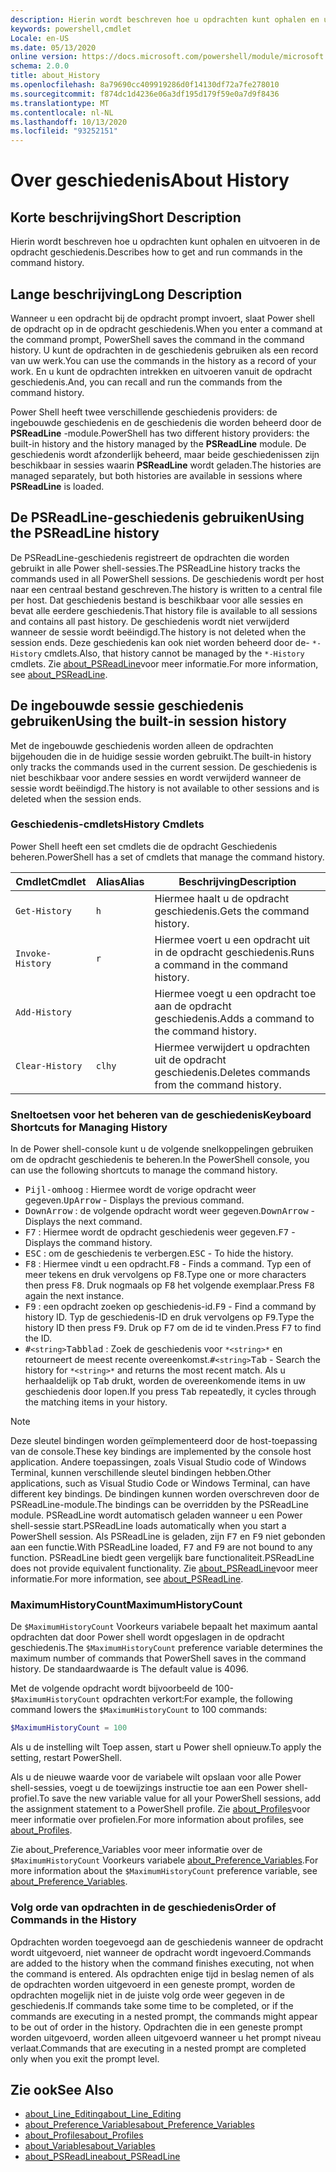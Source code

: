```yaml
---
description: Hierin wordt beschreven hoe u opdrachten kunt ophalen en uitvoeren in de opdracht geschiedenis.
keywords: powershell,cmdlet
Locale: en-US
ms.date: 05/13/2020
online version: https://docs.microsoft.com/powershell/module/microsoft.powershell.core/about/about_history?view=powershell-7.1&WT.mc_id=ps-gethelp
schema: 2.0.0
title: about_History
ms.openlocfilehash: 8a79690cc409919286d0f14130df72a7fe278010
ms.sourcegitcommit: f874dc1d4236e06a3df195d179f59e0a7d9f8436
ms.translationtype: MT
ms.contentlocale: nl-NL
ms.lasthandoff: 10/13/2020
ms.locfileid: "93252151"
---
```

# <a name="about-history"></a><span data-ttu-id="01b89-104">Over geschiedenis</span><span class="sxs-lookup"><span data-stu-id="01b89-104">About History</span></span>

## <a name="short-description"></a><span data-ttu-id="01b89-105">Korte beschrijving</span><span class="sxs-lookup"><span data-stu-id="01b89-105">Short Description</span></span>
<span data-ttu-id="01b89-106">Hierin wordt beschreven hoe u opdrachten kunt ophalen en uitvoeren in de opdracht geschiedenis.</span><span class="sxs-lookup"><span data-stu-id="01b89-106">Describes how to get and run commands in the command history.</span></span>

## <a name="long-description"></a><span data-ttu-id="01b89-107">Lange beschrijving</span><span class="sxs-lookup"><span data-stu-id="01b89-107">Long Description</span></span>

<span data-ttu-id="01b89-108">Wanneer u een opdracht bij de opdracht prompt invoert, slaat Power shell de opdracht op in de opdracht geschiedenis.</span><span class="sxs-lookup"><span data-stu-id="01b89-108">When you enter a command at the command prompt, PowerShell saves the command in the command history.</span></span> <span data-ttu-id="01b89-109">U kunt de opdrachten in de geschiedenis gebruiken als een record van uw werk.</span><span class="sxs-lookup"><span data-stu-id="01b89-109">You can use the commands in the history as a record of your work.</span></span> <span data-ttu-id="01b89-110">En u kunt de opdrachten intrekken en uitvoeren vanuit de opdracht geschiedenis.</span><span class="sxs-lookup"><span data-stu-id="01b89-110">And, you can recall and run the commands from the command history.</span></span>

<span data-ttu-id="01b89-111">Power Shell heeft twee verschillende geschiedenis providers: de ingebouwde geschiedenis en de geschiedenis die worden beheerd door de **PSReadLine** -module.</span><span class="sxs-lookup"><span data-stu-id="01b89-111">PowerShell has two different history providers: the built-in history and the history managed by the **PSReadLine** module.</span></span> <span data-ttu-id="01b89-112">De geschiedenis wordt afzonderlijk beheerd, maar beide geschiedenissen zijn beschikbaar in sessies waarin **PSReadLine** wordt geladen.</span><span class="sxs-lookup"><span data-stu-id="01b89-112">The histories are managed separately, but both histories are available in sessions where **PSReadLine** is loaded.</span></span>

## <a name="using-the-psreadline-history"></a><span data-ttu-id="01b89-113">De PSReadLine-geschiedenis gebruiken</span><span class="sxs-lookup"><span data-stu-id="01b89-113">Using the PSReadLine history</span></span>

<span data-ttu-id="01b89-114">De PSReadLine-geschiedenis registreert de opdrachten die worden gebruikt in alle Power shell-sessies.</span><span class="sxs-lookup"><span data-stu-id="01b89-114">The PSReadLine history tracks the commands used in all PowerShell sessions.</span></span>
<span data-ttu-id="01b89-115">De geschiedenis wordt per host naar een centraal bestand geschreven.</span><span class="sxs-lookup"><span data-stu-id="01b89-115">The history is written to a central file per host.</span></span> <span data-ttu-id="01b89-116">Dat geschiedenis bestand is beschikbaar voor alle sessies en bevat alle eerdere geschiedenis.</span><span class="sxs-lookup"><span data-stu-id="01b89-116">That history file is available to all sessions and contains all past history.</span></span> <span data-ttu-id="01b89-117">De geschiedenis wordt niet verwijderd wanneer de sessie wordt beëindigd.</span><span class="sxs-lookup"><span data-stu-id="01b89-117">The history is not deleted when the session ends.</span></span> <span data-ttu-id="01b89-118">Deze geschiedenis kan ook niet worden beheerd door de- `*-History` cmdlets.</span><span class="sxs-lookup"><span data-stu-id="01b89-118">Also, that history cannot be managed by the `*-History` cmdlets.</span></span> <span data-ttu-id="01b89-119">Zie [about_PSReadLine](../../PSReadLine/About/about_PSReadLine.md)voor meer informatie.</span><span class="sxs-lookup"><span data-stu-id="01b89-119">For more information, see [about_PSReadLine](../../PSReadLine/About/about_PSReadLine.md).</span></span>

## <a name="using-the-built-in-session-history"></a><span data-ttu-id="01b89-120">De ingebouwde sessie geschiedenis gebruiken</span><span class="sxs-lookup"><span data-stu-id="01b89-120">Using the built-in session history</span></span>

<span data-ttu-id="01b89-121">Met de ingebouwde geschiedenis worden alleen de opdrachten bijgehouden die in de huidige sessie worden gebruikt.</span><span class="sxs-lookup"><span data-stu-id="01b89-121">The built-in history only tracks the commands used in the current session.</span></span> <span data-ttu-id="01b89-122">De geschiedenis is niet beschikbaar voor andere sessies en wordt verwijderd wanneer de sessie wordt beëindigd.</span><span class="sxs-lookup"><span data-stu-id="01b89-122">The history is not available to other sessions and is deleted when the session ends.</span></span>

### <a name="history-cmdlets"></a><span data-ttu-id="01b89-123">Geschiedenis-cmdlets</span><span class="sxs-lookup"><span data-stu-id="01b89-123">History Cmdlets</span></span>

<span data-ttu-id="01b89-124">Power Shell heeft een set cmdlets die de opdracht Geschiedenis beheren.</span><span class="sxs-lookup"><span data-stu-id="01b89-124">PowerShell has a set of cmdlets that manage the command history.</span></span>

| <span data-ttu-id="01b89-125">Cmdlet</span><span class="sxs-lookup"><span data-stu-id="01b89-125">Cmdlet</span></span>           | <span data-ttu-id="01b89-126">Alias</span><span class="sxs-lookup"><span data-stu-id="01b89-126">Alias</span></span>  | <span data-ttu-id="01b89-127">Beschrijving</span><span class="sxs-lookup"><span data-stu-id="01b89-127">Description</span></span>                                |
| ---------------- | ------ | ------------------------------------------ |
| `Get-History`    | `h`    | <span data-ttu-id="01b89-128">Hiermee haalt u de opdracht geschiedenis.</span><span class="sxs-lookup"><span data-stu-id="01b89-128">Gets the command history.</span></span>                  |
| `Invoke-History` | `r`    | <span data-ttu-id="01b89-129">Hiermee voert u een opdracht uit in de opdracht geschiedenis.</span><span class="sxs-lookup"><span data-stu-id="01b89-129">Runs a command in the command history.</span></span>     |
| `Add-History`    |        | <span data-ttu-id="01b89-130">Hiermee voegt u een opdracht toe aan de opdracht geschiedenis.</span><span class="sxs-lookup"><span data-stu-id="01b89-130">Adds a command to the command history.</span></span>     |
| `Clear-History`  | `clhy` | <span data-ttu-id="01b89-131">Hiermee verwijdert u opdrachten uit de opdracht geschiedenis.</span><span class="sxs-lookup"><span data-stu-id="01b89-131">Deletes commands from the command history.</span></span> |

### <a name="keyboard-shortcuts-for-managing-history"></a><span data-ttu-id="01b89-132">Sneltoetsen voor het beheren van de geschiedenis</span><span class="sxs-lookup"><span data-stu-id="01b89-132">Keyboard Shortcuts for Managing History</span></span>

<span data-ttu-id="01b89-133">In de Power shell-console kunt u de volgende snelkoppelingen gebruiken om de opdracht geschiedenis te beheren.</span><span class="sxs-lookup"><span data-stu-id="01b89-133">In the PowerShell console, you can use the following shortcuts to manage the command history.</span></span>

- <span data-ttu-id="01b89-134"><kbd>Pijl-omhoog</kbd> : Hiermee wordt de vorige opdracht weer gegeven.</span><span class="sxs-lookup"><span data-stu-id="01b89-134"><kbd>UpArrow</kbd> - Displays the previous command.</span></span>
- <span data-ttu-id="01b89-135"><kbd>DownArrow</kbd> : de volgende opdracht wordt weer gegeven.</span><span class="sxs-lookup"><span data-stu-id="01b89-135"><kbd>DownArrow</kbd> - Displays the next command.</span></span>
- <span data-ttu-id="01b89-136"><kbd>F7</kbd> : Hiermee wordt de opdracht geschiedenis weer gegeven.</span><span class="sxs-lookup"><span data-stu-id="01b89-136"><kbd>F7</kbd> - Displays the command history.</span></span>
- <span data-ttu-id="01b89-137"><kbd>ESC</kbd> : om de geschiedenis te verbergen.</span><span class="sxs-lookup"><span data-stu-id="01b89-137"><kbd>ESC</kbd> - To hide the history.</span></span>
- <span data-ttu-id="01b89-138"><kbd>F8</kbd> : Hiermee vindt u een opdracht.</span><span class="sxs-lookup"><span data-stu-id="01b89-138"><kbd>F8</kbd> - Finds a command.</span></span> <span data-ttu-id="01b89-139">Typ een of meer tekens en druk vervolgens op <kbd>F8</kbd>.</span><span class="sxs-lookup"><span data-stu-id="01b89-139">Type one or more characters then press <kbd>F8</kbd>.</span></span> <span data-ttu-id="01b89-140">Druk nogmaals op <kbd>F8</kbd> het volgende exemplaar.</span><span class="sxs-lookup"><span data-stu-id="01b89-140">Press <kbd>F8</kbd> again the next instance.</span></span>
- <span data-ttu-id="01b89-141"><kbd>F9</kbd> : een opdracht zoeken op geschiedenis-id.</span><span class="sxs-lookup"><span data-stu-id="01b89-141"><kbd>F9</kbd> - Find a command by history ID.</span></span> <span data-ttu-id="01b89-142">Typ de geschiedenis-ID en druk vervolgens op <kbd>F9</kbd>.</span><span class="sxs-lookup"><span data-stu-id="01b89-142">Type the history ID then press <kbd>F9</kbd>.</span></span> <span data-ttu-id="01b89-143">Druk op <kbd>F7</kbd> om de id te vinden.</span><span class="sxs-lookup"><span data-stu-id="01b89-143">Press <kbd>F7</kbd> to find the ID.</span></span>
- <span data-ttu-id="01b89-144"><kbd>#</kbd>`<string>`</kbd><kbd>Tabblad</kbd> : Zoek de geschiedenis voor `*<string>*` en retourneert de meest recente overeenkomst.</span><span class="sxs-lookup"><span data-stu-id="01b89-144"><kbd>#</kbd>`<string>`</kbd><kbd>Tab</kbd> - Search the history for `*<string>*` and returns the most recent match.</span></span> <span data-ttu-id="01b89-145">Als u herhaaldelijk op <kbd>Tab</kbd> drukt, worden de overeenkomende items in uw geschiedenis door lopen.</span><span class="sxs-lookup"><span data-stu-id="01b89-145">If you press <kbd>Tab</kbd> repeatedly, it cycles through the matching items in your history.</span></span>

> [!NOTE]
> <span data-ttu-id="01b89-146">Deze sleutel bindingen worden geïmplementeerd door de host-toepassing van de console.</span><span class="sxs-lookup"><span data-stu-id="01b89-146">These key bindings are implemented by the console host application.</span></span> <span data-ttu-id="01b89-147">Andere toepassingen, zoals Visual Studio code of Windows Terminal, kunnen verschillende sleutel bindingen hebben.</span><span class="sxs-lookup"><span data-stu-id="01b89-147">Other applications, such as Visual Studio Code or Windows Terminal, can have different key bindings.</span></span> <span data-ttu-id="01b89-148">De bindingen kunnen worden overschreven door de PSReadLine-module.</span><span class="sxs-lookup"><span data-stu-id="01b89-148">The bindings can be overridden by the PSReadLine module.</span></span> <span data-ttu-id="01b89-149">PSReadLine wordt automatisch geladen wanneer u een Power shell-sessie start.</span><span class="sxs-lookup"><span data-stu-id="01b89-149">PSReadLine loads automatically when you start a PowerShell session.</span></span>
> <span data-ttu-id="01b89-150">Als PSReadLine is geladen, zijn <kbd>F7</kbd> en <kbd>F9</kbd> niet gebonden aan een functie.</span><span class="sxs-lookup"><span data-stu-id="01b89-150">With PSReadLine loaded, <kbd>F7</kbd> and <kbd>F9</kbd> are not bound to any function.</span></span> <span data-ttu-id="01b89-151">PSReadLine biedt geen vergelijk bare functionaliteit.</span><span class="sxs-lookup"><span data-stu-id="01b89-151">PSReadLine does not provide equivalent functionality.</span></span> <span data-ttu-id="01b89-152">Zie [about_PSReadLine](../../PSReadLine/About/about_PSReadLine.md)voor meer informatie.</span><span class="sxs-lookup"><span data-stu-id="01b89-152">For more information, see [about_PSReadLine](../../PSReadLine/About/about_PSReadLine.md).</span></span>

### <a name="maximumhistorycount"></a><span data-ttu-id="01b89-153">MaximumHistoryCount</span><span class="sxs-lookup"><span data-stu-id="01b89-153">MaximumHistoryCount</span></span>

<span data-ttu-id="01b89-154">De `$MaximumHistoryCount` Voorkeurs variabele bepaalt het maximum aantal opdrachten dat door Power shell wordt opgeslagen in de opdracht geschiedenis.</span><span class="sxs-lookup"><span data-stu-id="01b89-154">The `$MaximumHistoryCount` preference variable determines the maximum number of commands that PowerShell saves in the command history.</span></span> <span data-ttu-id="01b89-155">De standaardwaarde is </span><span class="sxs-lookup"><span data-stu-id="01b89-155">The default value is</span></span>
4096.

<span data-ttu-id="01b89-156">Met de volgende opdracht wordt bijvoorbeeld de 100- `$MaximumHistoryCount` opdrachten verkort:</span><span class="sxs-lookup"><span data-stu-id="01b89-156">For example, the following command lowers the `$MaximumHistoryCount` to 100 commands:</span></span>

```powershell
$MaximumHistoryCount = 100
```

<span data-ttu-id="01b89-157">Als u de instelling wilt Toep assen, start u Power shell opnieuw.</span><span class="sxs-lookup"><span data-stu-id="01b89-157">To apply the setting, restart PowerShell.</span></span>

<span data-ttu-id="01b89-158">Als u de nieuwe waarde voor de variabele wilt opslaan voor alle Power shell-sessies, voegt u de toewijzings instructie toe aan een Power shell-profiel.</span><span class="sxs-lookup"><span data-stu-id="01b89-158">To save the new variable value for all your PowerShell sessions, add the assignment statement to a PowerShell profile.</span></span> <span data-ttu-id="01b89-159">Zie [about_Profiles](about_Profiles.md)voor meer informatie over profielen.</span><span class="sxs-lookup"><span data-stu-id="01b89-159">For more information about profiles, see [about_Profiles](about_Profiles.md).</span></span>

<span data-ttu-id="01b89-160">Zie about_Preference_Variables voor meer informatie over de `$MaximumHistoryCount` Voorkeurs variabele [about_Preference_Variables](about_Preference_Variables.md).</span><span class="sxs-lookup"><span data-stu-id="01b89-160">For more information about the `$MaximumHistoryCount` preference variable, see [about_Preference_Variables](about_Preference_Variables.md).</span></span>

### <a name="order-of-commands-in-the-history"></a><span data-ttu-id="01b89-161">Volg orde van opdrachten in de geschiedenis</span><span class="sxs-lookup"><span data-stu-id="01b89-161">Order of Commands in the History</span></span>

<span data-ttu-id="01b89-162">Opdrachten worden toegevoegd aan de geschiedenis wanneer de opdracht wordt uitgevoerd, niet wanneer de opdracht wordt ingevoerd.</span><span class="sxs-lookup"><span data-stu-id="01b89-162">Commands are added to the history when the command finishes executing, not when the command is entered.</span></span> <span data-ttu-id="01b89-163">Als opdrachten enige tijd in beslag nemen of als de opdrachten worden uitgevoerd in een geneste prompt, worden de opdrachten mogelijk niet in de juiste volg orde weer gegeven in de geschiedenis.</span><span class="sxs-lookup"><span data-stu-id="01b89-163">If commands take some time to be completed, or if the commands are executing in a nested prompt, the commands might appear to be out of order in the history.</span></span> <span data-ttu-id="01b89-164">Opdrachten die in een geneste prompt worden uitgevoerd, worden alleen uitgevoerd wanneer u het prompt niveau verlaat.</span><span class="sxs-lookup"><span data-stu-id="01b89-164">Commands that are executing in a nested prompt are completed only when you exit the prompt level.</span></span>

## <a name="see-also"></a><span data-ttu-id="01b89-165">Zie ook</span><span class="sxs-lookup"><span data-stu-id="01b89-165">See Also</span></span>

- [<span data-ttu-id="01b89-166">about_Line_Editing</span><span class="sxs-lookup"><span data-stu-id="01b89-166">about_Line_Editing</span></span>](about_Line_Editing.md)
- [<span data-ttu-id="01b89-167">about_Preference_Variables</span><span class="sxs-lookup"><span data-stu-id="01b89-167">about_Preference_Variables</span></span>](about_Preference_Variables.md)
- [<span data-ttu-id="01b89-168">about_Profiles</span><span class="sxs-lookup"><span data-stu-id="01b89-168">about_Profiles</span></span>](about_Profiles.md)
- [<span data-ttu-id="01b89-169">about_Variables</span><span class="sxs-lookup"><span data-stu-id="01b89-169">about_Variables</span></span>](about_Variables.md)
- [<span data-ttu-id="01b89-170">about_PSReadLine</span><span class="sxs-lookup"><span data-stu-id="01b89-170">about_PSReadLine</span></span>](../../PSReadLine/About/about_PSReadLine.md)

